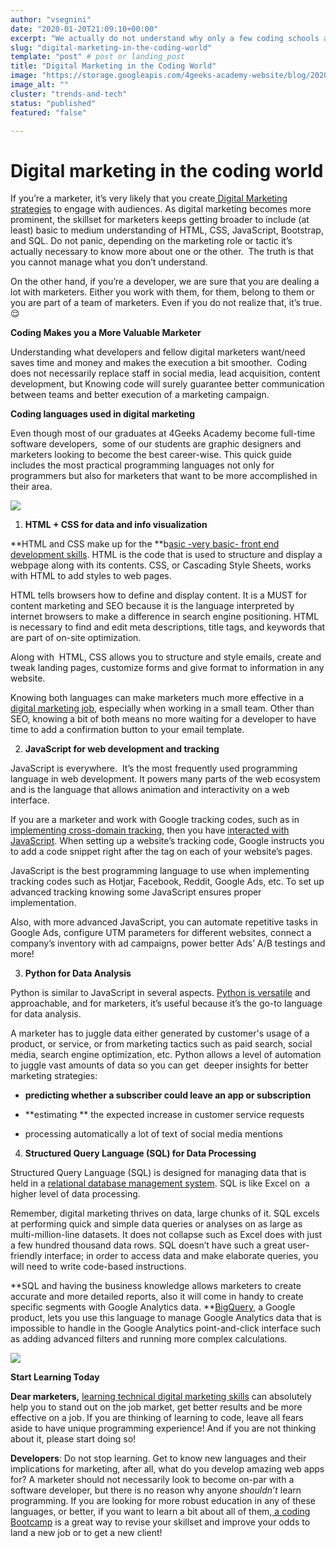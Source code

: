```yaml
---
author: "vsegnini"
date: "2020-01-20T21:09:10+00:00"
excerpt: "We actually do not understand why only a few coding schools are teaching JS and Python combined into just one program."
slug: "digital-marketing-in-the-coding-world"
template: "post" # post or landing_post
title: "Digital Marketing in the Coding World"
image: "https://storage.googleapis.com/4geeks-academy-website/blog/2020/01/BLOG-04-1-scaled.jpg"
image_alt: ""
cluster: "trends-and-tech"
status: "published"
featured: "false"

---
```


# **Digital marketing in the coding world**


If you’re a marketer, it’s very likely that you create[ Digital Marketing strategies](https://vtldesign.com/what-we-do/digital-marketing/digital-marketing-strategy/) to engage with audiences. As digital marketing becomes more prominent, the skillset for marketers keeps getting broader to include (at least) basic to medium understanding of HTML, CSS, JavaScript, Bootstrap, and SQL. Do not panic, depending on the marketing role or tactic it’s actually necessary to know more about one or the other.  The truth is that you cannot manage what you don’t understand. 

On the other hand, if you’re a developer, we are sure that you are dealing a lot with marketers. Either you work with them, for them, belong to them or you are part of a team of marketers. Even if you do not realize that, it’s true. 😌

**Coding Makes you a More Valuable Marketer**

Understanding what developers and fellow digital marketers want/need saves time and money and makes the execution a bit smoother.  Coding does not necessarily replace staff in social media, lead acquisition, content development, but Knowing code will surely guarantee better communication between teams and better execution of a marketing campaign.  

**Coding languages used in digital marketing**

Even though most of our graduates at 4Geeks Academy become full-time software developers,  some of our students are graphic designers and marketers looking to become the best career-wise. This quick guide includes the most practical programming languages not only for programmers but also for marketers that want to be more accomplished in their area.   


![](/wp-content/uploads/2020/01/BLOG1.jpg)






 	
  1. **HTML + CSS for data and info visualization**


**HTML and CSS make up for the **b[asic -very basic- front end development skills](https://skillcrush.com/2017/03/20/front-end-developer-skills/). HTML is the code that is used to structure and display a webpage along with its contents. CSS, or Cascading Style Sheets, works with HTML to add styles to web pages. 

HTML tells browsers how to define and display content. It is a MUST for content marketing and SEO because it is the language interpreted by internet browsers to make a difference in search engine positioning. HTML is necessary to find and edit meta descriptions, title tags, and keywords that are part of on-site optimization.

Along with  HTML, CSS allows you to structure and style emails, create and tweak landing pages, customize forms and give format to information in any website. 

Knowing both languages can make marketers much more effective in a [digital marketing job](https://skillcrush.com/2018/12/28/best-entry-level-digital-marketing-jobs/), especially when working in a small team. Other than SEO, knowing a bit of both means no more waiting for a developer to have time to add a confirmation button to your email template.



 	
  2. **JavaScript for web development and tracking**


JavaScript is everywhere.  It’s the most frequently used programming language in web development. It powers many parts of the web ecosystem and is the language that allows animation and interactivity on a web interface. 

If you are a marketer and work with Google tracking codes, such as in [implementing cross-domain tracking](https://developers.google.com/analytics/resources/concepts/gaConceptsTrackingOverview), then you have [interacted with JavaScript](https://www.guru99.com/introduction-to-javascript.html). When setting up a website’s tracking code, Google instructs you to add a code snippet right after the <head> tag on each of your website’s pages.

JavaScript is the best programming language to use when implementing tracking codes such as Hotjar, Facebook, Reddit, Google Ads, etc. To set up advanced tracking knowing some JavaScript ensures proper implementation. 

Also, with more advanced JavaScript, you can automate repetitive tasks in Google Ads, configure UTM parameters for different websites, connect a company’s inventory with ad campaigns, power better Ads’ A/B testings and more!



 	
  3. **Python for Data Analysis**


Python is similar to JavaScript in several aspects. [Python is versatile](https://www.python.org/) and approachable, and for marketers, it’s useful because it’s the go-to language for data analysis. 

A marketer has to juggle data either generated by customer's usage of a product, or service, or from marketing tactics such as paid search, social media, search engine optimization, etc. Python allows a level of automation to juggle vast amounts of data so you can get  deeper insights for better marketing strategies:



 	
  * **predicting whether a subscriber could leave an app or subscription**

 	
  * **estimating ** the expected increase in customer service requests

 	
  * processing automatically a lot of text of social media mentions

 	
  4. **Structured Query Language (SQL) for Data Processing**


Structured Query Language (SQL) is designed for managing data that is held in a [relational database management system](https://www.khanacademy.org/computing/computer-programming/sql). SQL is like Excel on  a higher level of data processing. 

Remember, digital marketing thrives on data, large chunks of it. SQL excels at performing quick and simple data queries or analyses on as large as multi-million-line datasets. It does not collapse such as Excel does with just a few hundred thousand data rows. SQL doesn’t have such a great user-friendly interface; in order to access data and make elaborate queries, you will need to write code-based instructions.

**SQL and having the business knowledge allows marketers to create accurate and more detailed reports, also it will come in handy to create specific segments with Google Analytics data. **[BigQuery](https://cloud.google.com/bigquery/), a Google product, lets you use this language to manage Google Analytics data that is impossible to handle in the Google Analytics point-and-click interface such as adding advanced filters and running more complex calculations.

![](/wp-content/uploads/2020/01/BLOG2.jpg)

**Start Learning Today**

**Dear marketers,** [learning technical digital marketing skills](https://www.stevepavlina.com/blog/2006/08/10-ways-to-improve-your-technical-skills/) can absolutely help you to stand out on the job market, get better results and be more effective on a job. If you are thinking of learning to code, leave all fears aside to have unique programming experience! And if you are not thinking about it, please start doing so!

**Developers**: Do not stop learning. Get to know new languages and their implications for marketing, after all, what do you develop amazing web apps for? A marketer should not necessarily look to become on-par with a software developer, but there is no reason why anyone _shouldn’t_ learn programming. If you are looking for more robust education in any of these languages, or better, if you want to learn a bit about all of them,[ a coding Bootcamp](/us) is a great way to revise your skillset and improve your odds to land a new job or to get a new client!
